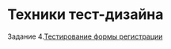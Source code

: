# Техники тест-дизайна
Задание 4.[Тестирование формы регистрации](https://docs.google.com/spreadsheets/d/1tvOeX8BqdqnwSmqxnEYQSDheT5SawkkViSMNbPg-P70/edit?usp=sharing)
